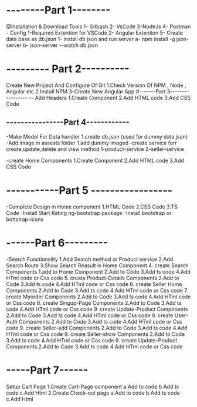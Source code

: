 #  --------Part 1--------
@Installation & Download Tools
 1- Gitbash
 2- VsCode
 3-NodeJs
 4- Postman 
    -    Config 
    1-Required Extention for VSCode
    2- Angular Extention
 5- Create data base as db.json
    1- install db json and run server
       a- npm install -g json-server
       b- json-server --watch db.json
   # --------- Part 2----------
   Create New Project And Configure  Of Git
   1.Check Version Of NPM , Node , Angular etc
   2.Install NPM 
   3-Create New Angular App
#-------Part 3-----------------
-- Add Headers 
   1.Create Component 
   2.Add HTML code
   3.Add CSS Code


## ----------------Part 4------------
-Make Model For Data handler
   1.create db.json (used for dummy data json)
-Add image in assests folder
   1.add dummy imaged
-create service forr create,update,delete and view method
    1-product-service
    2-seller-service

-create Home Components
    1.Create Component 
   2.Add HTML code
   3.Add CSS Code

# -----------Part  5 -----------------
-Complete Design in Home component
1.HTML Code
2.CSS Code
3.TS Code
-Install Start Rating ng-bootstrap package
-Install bootstrap or bottstrap-icons

# ------Part 6---------
-Search Functionality 
1.Add Search method or Product service
2.Add Search Route
3.Show Search Reasult in Home Component
4. create Search Components
   1.add to Home Component
   2.Add to Code
   3.Add ts code
   4.Add HTml code or Css code
5. create Product-Details Components
   2.Add to Code
   3.Add ts code
   4.Add HTml code or Css code
6. create Seller Home  Components
   2.Add to Code
   3.Add ts code
   4.Add HTml code or Css code
7. create Myorder Components
   2.Add to Code
   3.Add ts code
   4.Add HTml code or Css code
8. create Singup-Page Components
   2.Add to Code
   3.Add ts code
   4.Add HTml code or Css code
9. create Update-Product Components
   2.Add to Code
   3.Add ts code
   4.Add HTml code or Css code
9. create User-Auth Components
   2.Add to Code
   3.Add ts code
   4.Add HTml code or Css code
9. create Seller-add  Components
   2.Add to Code
   3.Add ts code
   4.Add HTml code or Css code
9. create Seller-show Components
   2.Add to Code
   3.Add ts code
   4.Add HTml code or Css code
9. create Update-Product Components
   2.Add to Code
   3.Add ts code
   4.Add HTml code or Css code
# -----Part 7------
Setup Cart Page
  1.Create Cart-Page component
      a.Add to code
      b.Add ts code 
      c.Add Html
   2.Create Check-out page
        a.Add to code
      b.Add ts code 
      c.Add Html
     
      

